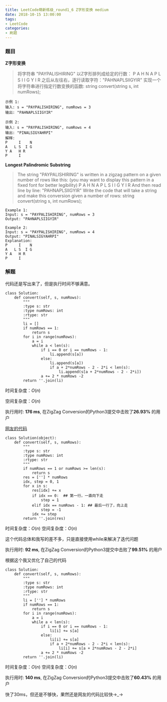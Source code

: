 ```yaml
---
title: LeetCode萌新练级_round1_6 Z字形变换 medium
date: 2018-10-15 13:00:00
tags:
- LeetCode
categories:
- 刷题
---
```


### 题目

**Z字形变换**

> 将字符串 "PAYPALISHIRING" 以Z字形排列成给定的行数：
P   A   H   N
A P L S I I G
Y   I   R
之后从左往右，逐行读取字符："PAHNAPLSIIGYIR"
实现一个将字符串进行指定行数变换的函数:
string convert(string s, int numRows);
```
示例 1:
输入: s = "PAYPALISHIRING", numRows = 3
输出: "PAHNAPLSIIGYIR"

示例 2:
输入: s = "PAYPALISHIRING", numRows = 4
输出: "PINALSIGYAHRPI"
解释:
P     I    N
A   L S  I G
Y A   H R
P     I
```

**Longest Palindromic Substring**

> The string "PAYPALISHIRING" is written in a zigzag pattern on a given number of rows like this: (you may want to display this pattern in a fixed font for better legibility)
P   A   H   N
A P L S I I G
Y   I   R
And then read line by line: "PAHNAPLSIIGYIR"
Write the code that will take a string and make this conversion given a number of rows:
string convert(string s, int numRows);
```
Example 1:
Input: s = "PAYPALISHIRING", numRows = 3
Output: "PAHNAPLSIIGYIR"

Example 2:
Input: s = "PAYPALISHIRING", numRows = 4
Output: "PINALSIGYAHRPI"
Explanation:
P     I    N
A   L S  I G
Y A   H R
P     I
```

### 解题

代码还是写出来了，但是执行时间不够满意。
```Python3
class Solution:
    def convert(self, s, numRows):
        """
        :type s: str
        :type numRows: int
        :rtype: str
        """
        li = []
        if numRows == 1:
            return s
        for i in range(numRows):
            a = i
            while a < len(s):
                if i == 0 or i == numRows - 1:
                    li.append(s[a])
                else:
                    li.append(s[a])
                    if a + 2*numRows - 2 - 2*i < len(s):
                        li.append(s[a + 2*numRows - 2 - 2*i])
                a += 2 * numRows -2
        return ''.join(li)
```

时间复杂度：$O(n)$

空间复杂度：$O(n)$

执行用时: **176 ms**, 在ZigZag Conversion的Python3提交中击败了**26.93%** 的用户

[网友的代码](https://github.com/apachecn/awesome-algorithm/tree/master/docs/Leetcode_Solutions/Python)
```Python3
class Solution(object):
    def convert(self, s, numRows):
        """
        :type s: str
        :type numRows: int
        :rtype: str
        """
        if numRows == 1 or numRows >= len(s):
            return s
        res = [''] * numRows
        idx, step = 0, 1
        for x in s:
            res[idx] += x
            if idx == 0:  ## 第一行，一直向下走
                step = 1
            elif idx == numRows - 1: ## 最后一行了，向上走
                step = -1
            idx += step
        return ''.join(res)
```
时间复杂度：$O(n)$
空间复杂度：$O(n)$

这个代码总体和我写的差不多，只是直接使用while来解决了迭代问题

执行用时: **92 ms**, 在ZigZag Conversion的Python3提交中击败了**99.51%** 的用户

根据这个我又优化了自己的代码
```Python3
class Solution:
    def convert(self, s, numRows):
        """
        :type s: str
        :type numRows: int
        :rtype: str
        """
        li = [''] * numRows
        if numRows == 1:
            return s
        for i in range(numRows):
            a = i
            while a < len(s):
                if i == 0 or i == numRows - 1:
                    li[i] += s[a]
                else:
                    li[i] += s[a]
                    if a + 2*numRows - 2 - 2*i < len(s):
                        li[i] += s[a + 2*numRows - 2 - 2*i]
                a += 2 * numRows -2
        return ''.join(li)
```
时间复杂度：$O(n)$
空间复杂度：$O(n)$

执行用时: **140 ms**, 在ZigZag Conversion的Python3提交中击败了**60.43%** 的用户

快了30ms，但还是不够快，果然还是网友的代码比较快→_→
